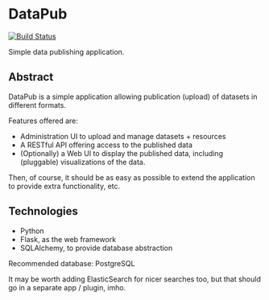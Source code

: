 # DataPub

[![Build Status](https://travis-ci.org/rshk/datapub.png)](https://travis-ci.org/rshk/datapub)

Simple data publishing application.

## Abstract

DataPub is a simple application allowing publication (upload)
of datasets in different formats.

Features offered are:

* Administration UI to upload and manage datasets + resources
* A RESTful API offering access to the published data
* (Optionally) a Web UI to display the published data, including
  (pluggable) visualizations of the data.

Then, of course, it should be as easy as possible to extend
the application to provide extra functionality, etc.


## Technologies

* Python
* Flask, as the web framework
* SQLAlchemy, to provide database abstraction

Recommended database: PostgreSQL

It may be worth adding ElasticSearch for nicer searches too,
but that should go in a separate app / plugin, imho.
